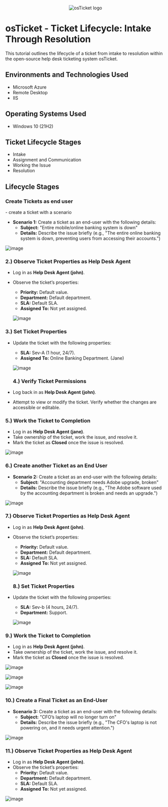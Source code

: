 <p align="center">
<img src="https://i.imgur.com/Clzj7Xs.png" alt="osTicket logo"/>
</p>

<h1>osTicket - Ticket Lifecycle: Intake Through Resolution</h1>
This tutorial outlines the lifecycle of a ticket from intake to resolution within the open-source help desk ticketing system osTicket.<br />

<h2>Environments and Technologies Used</h2>

  - Microsoft Azure
  - Remote Desktop
  - IIS

 <h2>Operating Systems Used </h2>

- Windows 10</b> (21H2)

<h2>Ticket Lifecycle Stages</h2>

- Intake
- Assignment and Communication
- Working the Issue
- Resolution

<h2>Lifecycle Stages</h2>

<h3>Create Tickets as end user</h3>
- create a ticket with a scenario

- **Scenario 1:** Create a ticket as an end-user with the following details:
  - **Subject:** "Entire mobile/online banking system is down"
  - **Details:** Describe the issue briefly (e.g., "The entire online banking system is down, preventing users from accessing their accounts.")

![image](https://github.com/user-attachments/assets/955a0507-5db0-480a-9b87-46378e510010)

<h3>2.) Observe Ticket Properties as Help Desk Agent</h3>

- Log in as **Help Desk Agent (john)**.
- Observe the ticket’s properties:
  - **Priority:** Default value.
  - **Department:** Default department.
  - **SLA:** Default SLA.
  - **Assigned To:** Not yet assigned.
 
  ![image](https://github.com/user-attachments/assets/3a13ce1d-dff0-42d4-9cec-f30fb1697f1b)

  
<h3>3.) Set Ticket Properties</h3>

- Update the ticket with the following properties:
  - **SLA:** Sev-A (1 hour, 24/7).
  - **Assigned To:** Online Banking Department. (Jane)
 
  ![image](https://github.com/user-attachments/assets/304f29ff-79ba-49f0-bb6d-1ef414888c15)

  <h3>4.) Verify Ticket Permissions</h3>

- Log back in as **Help Desk Agent (john)**.
- Attempt to view or modify the ticket. Verify whether the changes are accessible or editable.

<h3>5.) Work the Ticket to Completion</h3>

- Log in as **Help Desk Agent (jane)**.
- Take ownership of the ticket, work the issue, and resolve it.
- Mark the ticket as **Closed** once the issue is resolved.

![image](https://github.com/user-attachments/assets/a645ecd7-d0ca-4d4b-b5cb-730eb18c3dba)

<h3>6.) Create another Ticket as an End User</h3>

- **Scenario 2:** Create a ticket as an end-user with the following details:
  - **Subject:** "Accounting department needs Adobe upgrade, broken"
  - **Details:** Describe the issue briefly (e.g., "The Adobe software used by the accounting department is broken and needs an upgrade.")

![image](https://github.com/user-attachments/assets/71db2cdb-3ec1-48a7-b6a7-c361b5cbfc59)


<h3>7.) Observe Ticket Properties as Help Desk Agent</h3>

- Log in as **Help Desk Agent (john)**.
- Observe the ticket’s properties:
  - **Priority:** Default value.
  - **Department:** Default department.
  - **SLA:** Default SLA.
  - **Assigned To:** Not yet assigned.
 
  ![image](https://github.com/user-attachments/assets/f7ae5ead-f54e-4135-be93-8ea2defdfc14)

  <h3>8.) Set Ticket Properties</h3>

- Update the ticket with the following properties:
  - **SLA:** Sev-b (4 hours, 24/7).
  - **Department:** Support.
 
   ![image](https://github.com/user-attachments/assets/448fcec0-4f81-4c50-a639-249e1c4dd29a)
  
<h3>9.) Work the Ticket to Completion</h3>

- Log in as **Help Desk Agent (john)**.
- Take ownership of the ticket, work the issue, and resolve it.
- Mark the ticket as **Closed** once the issue is resolved.

![image](https://github.com/user-attachments/assets/aae08732-0427-479f-96b0-cd02d6deb296)

![image](https://github.com/user-attachments/assets/aed32b64-fdae-4ac4-88a9-d5199857547f)

![image](https://github.com/user-attachments/assets/dccf4dd6-041f-4364-95b5-8d39d939e124)


<h3>10.) Create a Final Ticket as an End-User</h3>

- **Scenario 3:** Create a ticket as an end-user with the following details:
  - **Subject:** "CFO’s laptop will no longer turn on"
  - **Details:** Describe the issue briefly (e.g., "The CFO's laptop is not powering on, and it needs urgent attention.")
 


![image](https://github.com/user-attachments/assets/7a5deb05-6df2-4147-98e7-c7c4d746391f)

<h3>11.) Observe Ticket Properties as Help Desk Agent</h3>

 - Log in as **Help Desk Agent (john)**.
- Observe the ticket’s properties:
  - **Priority:** Default value.
  - **Department:** Default department.
  - **SLA:** Default SLA.
  - **Assigned To:** Not yet assigned.


![image](https://github.com/user-attachments/assets/1d1da998-b995-4de2-96f1-24761d6f5305)


  
